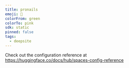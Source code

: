 ```yaml
---
title: pronails
emoji: 🐳
colorFrom: green
colorTo: pink
sdk: static
pinned: false
tags:
  - deepsite
---
```


Check out the configuration reference at https://huggingface.co/docs/hub/spaces-config-reference
